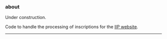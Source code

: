 ### about

Under construction.

Code to handle the processing of inscriptions for the [IIP website](https://library.brown.edu/cds/projects/iip/search/).

---
